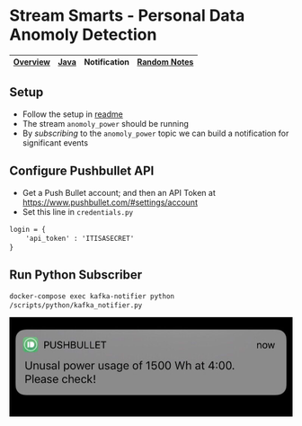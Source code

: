 # Stream Smarts - Personal Data Anomoly Detection



| [Overview](/README.md) | [Java](/docs/java.md) | Notification|[Random Notes](/docs/notes.md)  |
|---|----|----|-----|




## Setup
- Follow the setup in [readme](/README.md) 
- The stream `anomoly_power` should be running
- By _subscribing_ to the `anomoly_power` topic we can build a notification for significant events

## Configure Pushbullet API

- Get a Push Bullet account; and then an API Token at 
https://www.pushbullet.com/#settings/account
- Set this line in `credentials.py`

```
login = {
    'api_token' : 'ITISASECRET'
}
```

## Run Python Subscriber

```
docker-compose exec kafka-notifier python /scripts/python/kafka_notifier.py
```

![Notification](/docs/notif.png)

